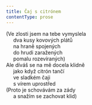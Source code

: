 ```yaml
---
title: Čaj s citrónem
contentType: prose
---
```


  

(Ve zlosti jsem na tebe vymyslela  
     dva kusy kovových plátů  
     na hraně spojených  
     do hrudi zaražených  
     pomalu rozevíraných)  
Ale díváš se na mě docela klidně  
     jako když citrón tančí  
     ve sladkém čaji  
     s vírem uprostřed  
(Proto je schovávám za zády  
     a snažím se zachovat klid)
